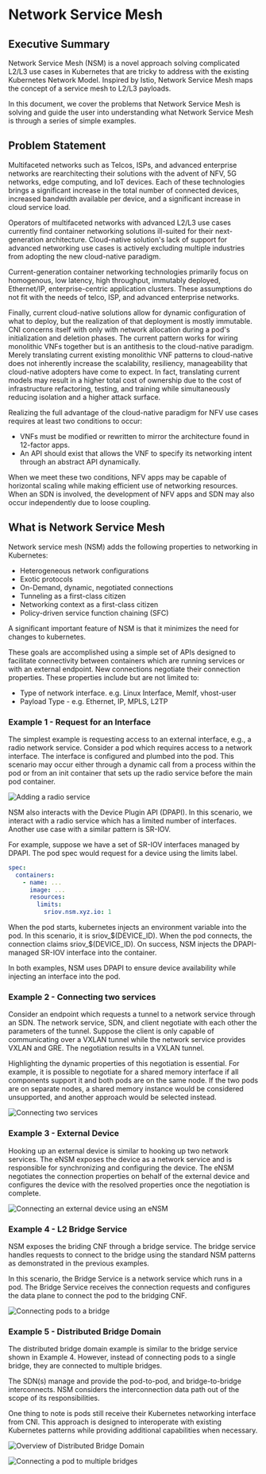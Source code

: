 # Network Service Mesh

## Executive Summary

Network Service Mesh (NSM) is a novel approach solving complicated L2/L3 use cases in Kubernetes that are tricky to address with the existing Kubernetes Network Model. Inspired by Istio, Network Service Mesh maps the concept of a service mesh to L2/L3 payloads.

In this document, we cover the problems that Network Service Mesh is solving and guide the user into understanding what Network Service Mesh is through a series of simple examples.

## Problem Statement

Multifaceted networks such as Telcos, ISPs, and advanced enterprise networks are rearchitecting their solutions with the advent of NFV, 5G networks, edge computing, and IoT devices. Each of these technologies brings a significant increase in the total number of connected devices, increased bandwidth available per device, and a significant increase in cloud service load.

Operators of multifaceted networks with advanced L2/L3 use cases currently find container networking solutions ill-suited for their next-generation architecture. Cloud-native solution's lack of support for advanced networking use cases is actively excluding multiple industries from adopting the new cloud-native paradigm.

Current-generation container networking technologies primarily focus on homogenous, low latency, high throughput, immutably deployed, Ethernet/IP, enterprise-centric application clusters. These assumptions do not fit with the needs of telco, ISP, and advanced enterprise networks.

Finally, current cloud-native solutions allow for dynamic configuration of what to deploy, but the realization of that deployment is mostly immutable. CNI concerns itself with only with network allocation during a pod's initialization and deletion phases. The current pattern works for wiring monolithic VNFs together but is an antithesis to the cloud-native paradigm. Merely translating current existing monolithic VNF patterns to cloud-native does not inherently increase the scalability, resiliency, manageability that cloud-native adopters have come to expect. In fact, translating current models may result in a higher total cost of ownership due to the cost of infrastructure refactoring, testing, and training while simultaneously reducing isolation and a higher attack surface.

Realizing the full advantage of the cloud-native paradigm for NFV use cases requires at least two conditions to occur:

* VNFs must be modified or rewritten to mirror the architecture found in 12-factor apps.
* An API should exist that allows the VNF to specify its networking intent through an abstract API dynamically.

When we meet these two conditions, NFV apps may be capable of horizontal scaling while making efficient use of networking resources. When an SDN is involved, the development of NFV apps and SDN may also occur independently due to loose coupling.

## What is Network Service Mesh

Network service mesh (NSM) adds the following properties to networking in Kubernetes:

* Heterogeneous network configurations
* Exotic protocols
* On-Demand, dynamic, negotiated connections
* Tunneling as a first-class citizen
* Networking context as a first-class citizen
* Policy-driven service function chaining (SFC)

A significant important feature of NSM is that it minimizes the need for changes to kubernetes.

These goals are accomplished using a simple set of APIs designed to facilitate connectivity between containers which are running services or with an external endpoint. New connections negotiate their connection properties. These properties include but are not limited to:

* Type of network interface. e.g. Linux Interface, MemIf, vhost-user
* Payload Type - e.g. Ethernet, IP, MPLS, L2TP

### Example 1 - Request for an Interface

The simplest example is requesting access to an external interface, e.g., a radio network service. Consider a pod which requires access to a network interface. The interface is configured and plumbed into the pod. This scenario may occur either through a dynamic call from a process within the pod or from an init container that sets up the radio service before the main pod container.

![Adding a radio service](images/interface.png)

NSM also interacts with the Device Plugin API (DPAPI). In this scenario, we interact with a radio service which has a limited number of interfaces. Another use case with a similar pattern is SR-IOV.

For example, suppose we have a set of SR-IOV interfaces managed by DPAPI. The pod spec would request for a device using the limits label. 

```yaml
spec:
  containers:
    - name: ...
      image: ...
      resources:
        limits:
          sriov.nsm.xyz.io: 1
```

When the pod starts, kubernetes injects an environment variable into the pod. In this scenario, it is sriov_$(DEVICE_ID). When the pod connects, the connection claims sriov_$(DEVICE_ID). On success, NSM injects the DPAPI-managed SR-IOV interface into the container.

In both examples, NSM uses DPAPI to ensure device availability while injecting an interface into the pod.
 
### Example 2 - Connecting two services

Consider an endpoint which requests a tunnel to a network service through an SDN. The network service, SDN, and client negotiate with each other the parameters of the tunnel. Suppose the client is only capable of communicating over a VXLAN tunnel while the network service provides VXLAN and GRE. The negotiation results in a VXLAN tunnel.

Highlighting the dynamic properties of this negotiation is essential. For example, it is possible to negotiate for a shared memory interface if all components support it and both pods are on the same node. If the two pods are on separate nodes, a shared memory instance would be considered unsupported, and another approach would be selected instead.

![Connecting two services](images/two-pods.png)

### Example 3 - External Device

Hooking up an external device is similar to hooking up two network services. The eNSM exposes the device as a network service and is responsible for synchronizing and configuring the device. The eNSM negotiates the connection properties on behalf of the external device and configures the device with the resolved properties once the negotiation is complete. 

![Connecting an external device using an eNSM](images/external-device.png)

### Example 4 - L2 Bridge Service

NSM exposes the briding CNF through a bridge service. The bridge service handles requests to connect to the bridge using the standard NSM patterns as demonstrated in the previous examples.

In this scenario, the Bridge Service is a network service which runs in a pod. The Bridge Service receives the connection requests and configures the data plane to connect the pod to the bridging CNF. 

![Connecting pods to a bridge](images/bridge.png)

### Example 5 - Distributed Bridge Domain

The distributed bridge domain example is similar to the bridge service shown in Example 4. However, instead of connecting pods to a single bridge, they are connected to multiple bridges.

The SDN(s) manage and provide the pod-to-pod, and bridge-to-bridge interconnects. NSM considers the interconnection data path out of the scope of its responsibilities. 

One thing to note is pods still receive their Kubernetes networking interface from CNI. This approach is designed to interoperate with existing Kubernetes patterns while providing additional capabilities when necessary.

![Overview of Distributed Bridge Domain](images/multi-bridge-overview.png)

![Connecting a pod to multiple bridges](images/multi-bridge.png)
